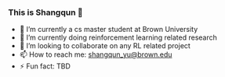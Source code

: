 ### This is Shangqun 👋
- 🔭 I’m currently a cs master student at Brown University
- 🌱 I’m currently doing reinforcement learning related research 
- 👯 I’m looking to collaborate on any RL related project
- 📫 How to reach me: shangqun_yu@brown.edu
- ⚡ Fun fact: TBD

<!--
**ShangqunYu/ShangqunYu** is a ✨ _special_ ✨ repository because its `README.md` (this file) appears on your GitHub profile.

Here are some ideas to get you started:


-->
